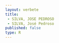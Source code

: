 ```yaml
---
layout: verbete
title:
 - SILVA, JOSE PEDROSO
 - SILVA, José Pedroso
published: false
type: R
---
```


